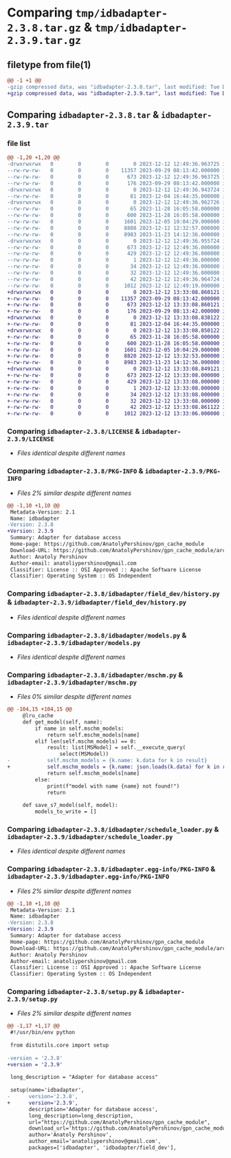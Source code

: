# Comparing `tmp/idbadapter-2.3.8.tar.gz` & `tmp/idbadapter-2.3.9.tar.gz`

## filetype from file(1)

```diff
@@ -1 +1 @@
-gzip compressed data, was "idbadapter-2.3.8.tar", last modified: Tue Dec 12 12:49:36 2023, max compression
+gzip compressed data, was "idbadapter-2.3.9.tar", last modified: Tue Dec 12 13:33:08 2023, max compression
```

## Comparing `idbadapter-2.3.8.tar` & `idbadapter-2.3.9.tar`

### file list

```diff
@@ -1,20 +1,20 @@
-drwxrwxrwx   0        0        0        0 2023-12-12 12:49:36.963725 idbadapter-2.3.8/
--rw-rw-rw-   0        0        0    11357 2023-09-29 08:13:42.000000 idbadapter-2.3.8/LICENSE
--rw-rw-rw-   0        0        0      673 2023-12-12 12:49:36.963725 idbadapter-2.3.8/PKG-INFO
--rw-rw-rw-   0        0        0      176 2023-09-29 08:13:42.000000 idbadapter-2.3.8/README.md
-drwxrwxrwx   0        0        0        0 2023-12-12 12:49:36.943724 idbadapter-2.3.8/idbadapter/
--rw-rw-rw-   0        0        0       81 2023-12-04 16:44:35.000000 idbadapter-2.3.8/idbadapter/__init__.py
-drwxrwxrwx   0        0        0        0 2023-12-12 12:49:36.962726 idbadapter-2.3.8/idbadapter/field_dev/
--rw-rw-rw-   0        0        0       65 2023-11-28 16:05:58.000000 idbadapter-2.3.8/idbadapter/field_dev/__init__.py
--rw-rw-rw-   0        0        0      600 2023-11-28 16:05:58.000000 idbadapter-2.3.8/idbadapter/field_dev/history.py
--rw-rw-rw-   0        0        0     1601 2023-12-05 10:04:29.000000 idbadapter-2.3.8/idbadapter/models.py
--rw-rw-rw-   0        0        0     8808 2023-12-12 12:32:57.000000 idbadapter-2.3.8/idbadapter/mschm.py
--rw-rw-rw-   0        0        0     8983 2023-11-23 14:12:36.000000 idbadapter-2.3.8/idbadapter/schedule_loader.py
-drwxrwxrwx   0        0        0        0 2023-12-12 12:49:36.955724 idbadapter-2.3.8/idbadapter.egg-info/
--rw-rw-rw-   0        0        0      673 2023-12-12 12:49:36.000000 idbadapter-2.3.8/idbadapter.egg-info/PKG-INFO
--rw-rw-rw-   0        0        0      429 2023-12-12 12:49:36.000000 idbadapter-2.3.8/idbadapter.egg-info/SOURCES.txt
--rw-rw-rw-   0        0        0        1 2023-12-12 12:49:36.000000 idbadapter-2.3.8/idbadapter.egg-info/dependency_links.txt
--rw-rw-rw-   0        0        0       34 2023-12-12 12:49:36.000000 idbadapter-2.3.8/idbadapter.egg-info/requires.txt
--rw-rw-rw-   0        0        0       32 2023-12-12 12:49:36.000000 idbadapter-2.3.8/idbadapter.egg-info/top_level.txt
--rw-rw-rw-   0        0        0       42 2023-12-12 12:49:36.964724 idbadapter-2.3.8/setup.cfg
--rw-rw-rw-   0        0        0     1012 2023-12-12 12:49:19.000000 idbadapter-2.3.8/setup.py
+drwxrwxrwx   0        0        0        0 2023-12-12 13:33:08.860121 idbadapter-2.3.9/
+-rw-rw-rw-   0        0        0    11357 2023-09-29 08:13:42.000000 idbadapter-2.3.9/LICENSE
+-rw-rw-rw-   0        0        0      673 2023-12-12 13:33:08.860121 idbadapter-2.3.9/PKG-INFO
+-rw-rw-rw-   0        0        0      176 2023-09-29 08:13:42.000000 idbadapter-2.3.9/README.md
+drwxrwxrwx   0        0        0        0 2023-12-12 13:33:08.838122 idbadapter-2.3.9/idbadapter/
+-rw-rw-rw-   0        0        0       81 2023-12-04 16:44:35.000000 idbadapter-2.3.9/idbadapter/__init__.py
+drwxrwxrwx   0        0        0        0 2023-12-12 13:33:08.850122 idbadapter-2.3.9/idbadapter/field_dev/
+-rw-rw-rw-   0        0        0       65 2023-11-28 16:05:58.000000 idbadapter-2.3.9/idbadapter/field_dev/__init__.py
+-rw-rw-rw-   0        0        0      600 2023-11-28 16:05:58.000000 idbadapter-2.3.9/idbadapter/field_dev/history.py
+-rw-rw-rw-   0        0        0     1601 2023-12-05 10:04:29.000000 idbadapter-2.3.9/idbadapter/models.py
+-rw-rw-rw-   0        0        0     8820 2023-12-12 13:32:53.000000 idbadapter-2.3.9/idbadapter/mschm.py
+-rw-rw-rw-   0        0        0     8983 2023-11-23 14:12:36.000000 idbadapter-2.3.9/idbadapter/schedule_loader.py
+drwxrwxrwx   0        0        0        0 2023-12-12 13:33:08.849121 idbadapter-2.3.9/idbadapter.egg-info/
+-rw-rw-rw-   0        0        0      673 2023-12-12 13:33:08.000000 idbadapter-2.3.9/idbadapter.egg-info/PKG-INFO
+-rw-rw-rw-   0        0        0      429 2023-12-12 13:33:08.000000 idbadapter-2.3.9/idbadapter.egg-info/SOURCES.txt
+-rw-rw-rw-   0        0        0        1 2023-12-12 13:33:08.000000 idbadapter-2.3.9/idbadapter.egg-info/dependency_links.txt
+-rw-rw-rw-   0        0        0       34 2023-12-12 13:33:08.000000 idbadapter-2.3.9/idbadapter.egg-info/requires.txt
+-rw-rw-rw-   0        0        0       32 2023-12-12 13:33:08.000000 idbadapter-2.3.9/idbadapter.egg-info/top_level.txt
+-rw-rw-rw-   0        0        0       42 2023-12-12 13:33:08.861122 idbadapter-2.3.9/setup.cfg
+-rw-rw-rw-   0        0        0     1012 2023-12-12 13:33:06.000000 idbadapter-2.3.9/setup.py
```

### Comparing `idbadapter-2.3.8/LICENSE` & `idbadapter-2.3.9/LICENSE`

 * *Files identical despite different names*

### Comparing `idbadapter-2.3.8/PKG-INFO` & `idbadapter-2.3.9/PKG-INFO`

 * *Files 2% similar despite different names*

```diff
@@ -1,10 +1,10 @@
 Metadata-Version: 2.1
 Name: idbadapter
-Version: 2.3.8
+Version: 2.3.9
 Summary: Adapter for database access
 Home-page: https://github.com/AnatolyPershinov/gpn_cache_module
 Download-URL: https://github.com/AnatolyPershinov/gpn_cache_module/archive/master.zip
 Author: Anatoly Pershinov
 Author-email: anatoliypershinov@gmail.com
 Classifier: License :: OSI Approved :: Apache Software License
 Classifier: Operating System :: OS Independent
```

### Comparing `idbadapter-2.3.8/idbadapter/field_dev/history.py` & `idbadapter-2.3.9/idbadapter/field_dev/history.py`

 * *Files identical despite different names*

### Comparing `idbadapter-2.3.8/idbadapter/models.py` & `idbadapter-2.3.9/idbadapter/models.py`

 * *Files identical despite different names*

### Comparing `idbadapter-2.3.8/idbadapter/mschm.py` & `idbadapter-2.3.9/idbadapter/mschm.py`

 * *Files 0% similar despite different names*

```diff
@@ -104,15 +104,15 @@
     @lru_cache
     def get_model(self, name):
         if name in self.mschm_models:
             return self.mschm_models[name]
         elif len(self.mschm_models) == 0:
             result: list[MSModel] = self.__execute_query(
                 select(MSModel))
-            self.mschm_models = {k.name: k.data for k in result}
+            self.mschm_models = {k.name: json.loads(k.data) for k in result}
             return self.mschm_models[name]
         else:
             print(f"model with name {name} not found!")
             return
 
     def save_s7_model(self, model):
         models_to_write = []
```

### Comparing `idbadapter-2.3.8/idbadapter/schedule_loader.py` & `idbadapter-2.3.9/idbadapter/schedule_loader.py`

 * *Files identical despite different names*

### Comparing `idbadapter-2.3.8/idbadapter.egg-info/PKG-INFO` & `idbadapter-2.3.9/idbadapter.egg-info/PKG-INFO`

 * *Files 2% similar despite different names*

```diff
@@ -1,10 +1,10 @@
 Metadata-Version: 2.1
 Name: idbadapter
-Version: 2.3.8
+Version: 2.3.9
 Summary: Adapter for database access
 Home-page: https://github.com/AnatolyPershinov/gpn_cache_module
 Download-URL: https://github.com/AnatolyPershinov/gpn_cache_module/archive/master.zip
 Author: Anatoly Pershinov
 Author-email: anatoliypershinov@gmail.com
 Classifier: License :: OSI Approved :: Apache Software License
 Classifier: Operating System :: OS Independent
```

### Comparing `idbadapter-2.3.8/setup.py` & `idbadapter-2.3.9/setup.py`

 * *Files 2% similar despite different names*

```diff
@@ -1,17 +1,17 @@
 #!/usr/bin/env python
 
 from distutils.core import setup
 
-version = '2.3.8'
+version = '2.3.9'
 
 long_description = "Adapter for database access"
 
 setup(name='idbadapter',
-      version='2.3.8',
+      version='2.3.9',
       description='Adapter for database access',
       long_description=long_description,
       url="https://github.com/AnatolyPershinov/gpn_cache_module",
       download_url='https://github.com/AnatolyPershinov/gpn_cache_module/archive/master.zip',
       author='Anatoly Pershinov',
       author_email='anatoliypershinov@gmail.com',
       packages=['idbadapter', 'idbadapter/field_dev'],
```

